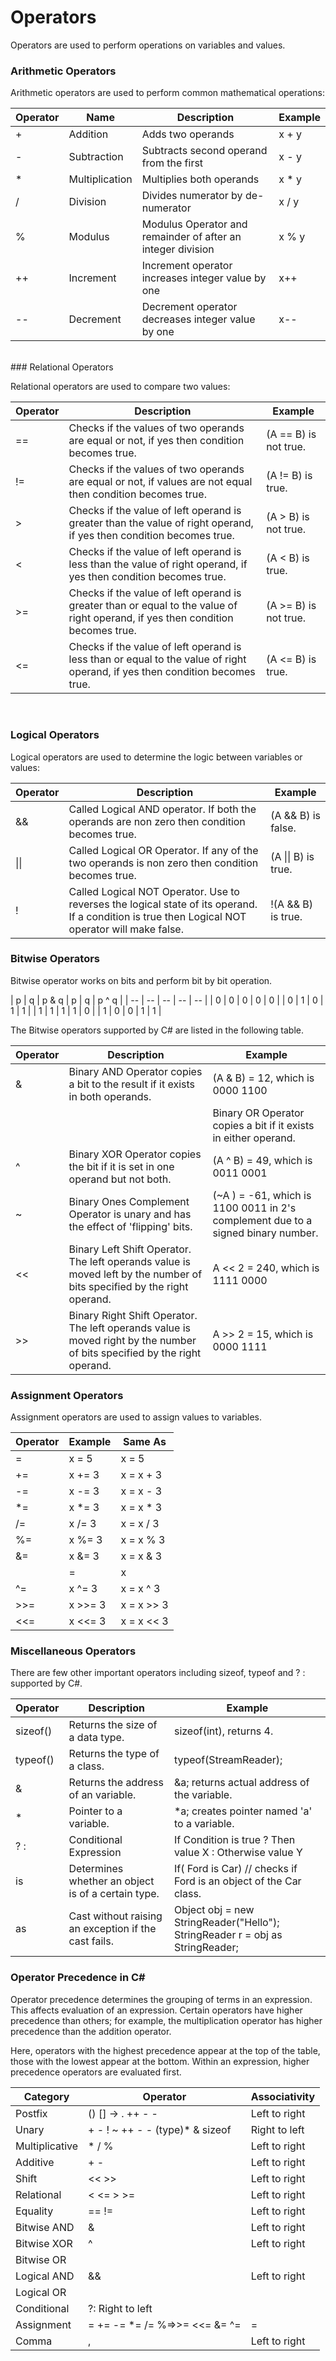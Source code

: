 # Operators
Operators are used to perform operations on variables and values.<br>

### Arithmetic Operators

Arithmetic operators are used to perform common mathematical operations:

| Operator |	Name |	Description |	Example |
| -- | -- | -- | -- |
| +	| Addition	| 	Adds two operands |	x + y	|
| - | Subtraction	| Subtracts second operand from the first |	x - y	|
| *	| Multiplication	| Multiplies both operands	| x * y	|
| /	| Division	| Divides numerator by de-numerator	| x / y	|
| %	| Modulus	| Modulus Operator and remainder of after an integer division |	x % y	|
| ++ | Increment	| Increment operator increases integer value by one |	x++	|
| --	| Decrement	| Decrement operator decreases integer value by one |	x-- |
<br>
### Relational Operators

Relational operators are used to compare two values:

| Operator |	Description |	Example |
| -- | -- | -- |
| == |	Checks if the values of two operands are equal or not, if yes then condition becomes true.	| (A == B) is not true. |
| != |	Checks if the values of two operands are equal or not, if values are not equal then condition becomes true.	| (A != B) is true. |
| >	| Checks if the value of left operand is greater than the value of right operand, if yes then condition becomes true.	| (A > B) is not true. |
| <	| Checks if the value of left operand is less than the value of right operand, if yes then condition becomes true.	| (A < B) is true. |
| >=	| Checks if the value of left operand is greater than or equal to the value of right operand, if yes then condition becomes true.	| (A >= B) is not true. |
| <=	| Checks if the value of left operand is less than or equal to the value of right operand, if yes then condition becomes true.	| (A <= B) is true. |

<br>

### Logical Operators

Logical operators are used to determine the logic between variables or values:

| Operator |	Description |	Example |
| -- | -- | -- |
| &&	| Called Logical AND operator. If both the operands are non zero then condition becomes true.	| (A && B) is false. |
| \|\| |	Called Logical OR Operator. If any of the two operands is non zero then condition becomes true.	| (A \|\| B) is true. |
| !	| Called Logical NOT Operator. Use to reverses the logical state of its operand. If a condition is true then Logical NOT operator will make false.	| !(A && B) is true. |

### Bitwise Operators

Bitwise operator works on bits and perform bit by bit operation.

| p |	q |	p & q |	p | q	| p ^ q |
| -- | -- | -- | -- | -- |
| 0	| 0	| 0	| 0	| 0 |
| 0	| 1	| 0	| 1	| 1 |
| 1	| 1	| 1	| 1	| 0 |
| 1	| 0	| 0	| 1	| 1 |



The Bitwise operators supported by C# are listed in the following table.

| Operator |	Description |	Example |
| -- | -- | -- |
| &	| Binary AND Operator copies a bit to the result if it exists in both operands.	| (A & B) = 12, which is 0000 1100 |
| |	| Binary OR Operator copies a bit if it exists in either operand.	| (A | B) = 61, which is 0011 1101 |
| ^	| Binary XOR Operator copies the bit if it is set in one operand but not both.	| (A ^ B) = 49, which is 0011 0001 |
| ~	| Binary Ones Complement Operator is unary and has the effect of 'flipping' bits.	| (~A ) = -61, which is 1100 0011 in 2's complement due to a signed binary number. |
| << |	Binary Left Shift Operator. The left operands value is moved left by the number of bits specified by the right operand.	| A << 2 = 240, which is 1111 0000 |
| >> |	Binary Right Shift Operator. The left operands value is moved right by the number of bits specified by the right operand.	| A >> 2 = 15, which is 0000 1111 |

### Assignment Operators

Assignment operators are used to assign values to variables.

| Operator | Example	| Same As	|
| -- | -- | -- |
| =	| x = 5 |	x = 5	|
| += |	x += 3 |	x = x + 3	|
| -=	| x -= 3 |	x = x - 3	|
| *=	| x *= 3 |	x = x * 3	|
| /=	| x /= 3 |	x = x / 3	|
| %=	| x %= 3 |	x = x % 3	|
| &=	| x &= 3 |	x = x & 3	|
| |=	| x |= 3 |	x = x | 3	|
| ^= | x ^= 3 |	x = x ^ 3	|
| >>=	| x >>= 3	| x = x >> 3	|
| <<=	| x <<= 3 | x = x << 3 |

### Miscellaneous Operators

There are few other important operators including sizeof, typeof and ? : supported by C#.

| Operator |	Description |	Example |
| -- | -- | -- |
| sizeof()	| Returns the size of a data type.	| sizeof(int), returns 4. |
| typeof()	| Returns the type of a class.	| typeof(StreamReader); |
| &	| Returns the address of an variable.	| &a; returns actual address of the variable. |
| *	| Pointer to a variable.	| *a; creates pointer named 'a' to a variable. |
| ? :	| Conditional Expression	| If Condition is true ? Then value X : Otherwise value Y |
| is	| Determines whether an object is of a certain type.	| If( Ford is Car) // checks if Ford is an object of the Car class. |
| as	| Cast without raising an exception if the cast fails. |	Object obj = new StringReader("Hello"); <br> StringReader r = obj as StringReader; |

### Operator Precedence in C#

Operator precedence determines the grouping of terms in an expression. This affects evaluation of an expression. Certain operators have higher precedence than others; for example, the multiplication operator has higher precedence than the addition operator. <br>

Here, operators with the highest precedence appear at the top of the table, those with the lowest appear at the bottom. Within an expression, higher precedence operators are evaluated first.<br>

| Category	| Operator	| Associativity |
| -- | -- | -- | 
| Postfix |	() [] -> . ++ - -	|Left to right |
| Unary |	+ - ! ~ ++ - - (type)* & sizeof	|Right to left |
| Multiplicative	| * / %	|Left to right |
| Additive	| + -	|Left to right |
| Shift	| << >>	|Left to right |
| Relational	| < <= > >=	|Left to right |
| Equality	| == !=	|Left to right |
| Bitwise AND | & |Left to right |
| Bitwise XOR |	^	|Left to right |
| Bitwise OR	| | |	Left to right |
| Logical AND | &&| Left to right |
| Logical OR	| ||  	Left to right |
| Conditional	| ?:	Right to left |
| Assignment	| = += -= *= /= %=>>= <<= &= ^= |=	| Right to left |
| Comma |	,	|Left to right |

